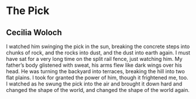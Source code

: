 # The Pick
## Cecilia Woloch
I watched him swinging the pick in the sun,
breaking the concrete steps into chunks of rock,
and the rocks into dust,
and the dust into earth again.
I must have sat for a very long time on the split rail fence,
just watching him.
My father’s body glistened with sweat,
his arms flew like dark wings over his head.
He was turning the backyard into terraces,
breaking the hill into two flat plains.
I took for granted the power of him,
though it frightened me, too.
I watched as he swung the pick into the air
and brought it down hard
and changed the shape of the world,
and changed the shape of the world again.